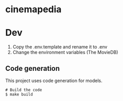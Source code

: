 # cinemapedia

# Dev

1. Copy the .env.template and rename it to .env
2. Change the environment variables (The MovieDB)

## Code generation

This project uses code generation for models.

```shell
# Build the code
$ make build
```
